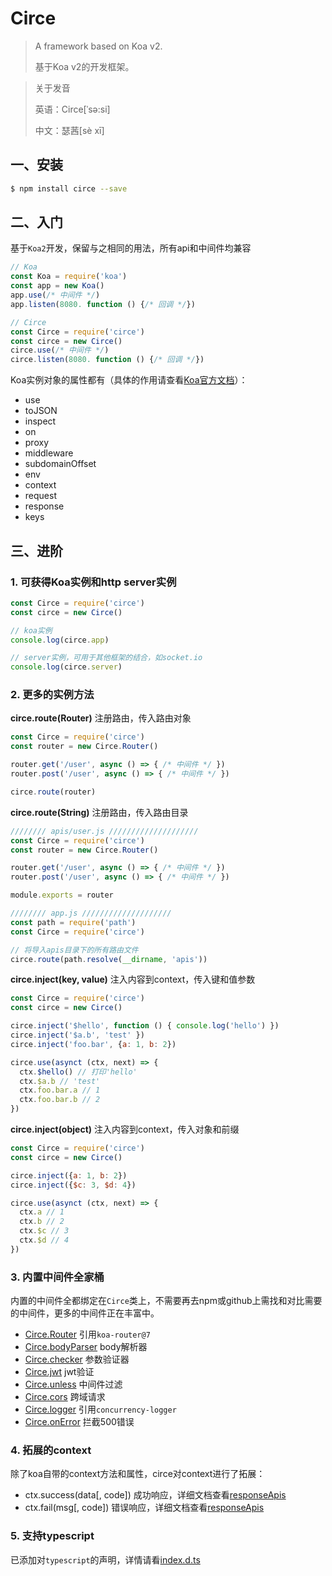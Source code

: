# Circe

> A framework based on Koa v2.
>
> 基于Koa v2的开发框架。

> 关于发音
>
> 英语：Circe[ˈsə:si]
>
> 中文：瑟茜[sè xī]

## 一、安装

```bash
$ npm install circe --save
```

## 二、入门

基于`Koa2`开发，保留与之相同的用法，所有api和中间件均兼容

```javascript
// Koa
const Koa = require('koa')
const app = new Koa()
app.use(/* 中间件 */)
app.listen(8080. function () {/* 回调 */})

// Circe
const Circe = require('circe')
const circe = new Circe()
circe.use(/* 中间件 */)
circe.listen(8080. function () {/* 回调 */})
```

Koa实例对象的属性都有（具体的作用请查看[Koa官方文档](http://koajs.com/)）：

- use
- toJSON
- inspect
- on
- proxy
- middleware
- subdomainOffset
- env
- context
- request
- response
- keys

## 三、进阶

### 1. 可获得Koa实例和http server实例

```javascript
const Circe = require('circe')
const circe = new Circe()

// koa实例
console.log(circe.app)

// server实例，可用于其他框架的结合，如socket.io
console.log(circe.server)
```

### 2. 更多的实例方法

**circe.route(Router)** 注册路由，传入路由对象

```javascript
const Circe = require('circe')
const router = new Circe.Router()

router.get('/user', async () => { /* 中间件 */ })
router.post('/user', async () => { /* 中间件 */ })

circe.route(router)
```

**circe.route(String)** 注册路由，传入路由目录

```javascript
//////// apis/user.js ////////////////////
const Circe = require('circe')
const router = new Circe.Router()

router.get('/user', async () => { /* 中间件 */ })
router.post('/user', async () => { /* 中间件 */ })

module.exports = router

//////// app.js ////////////////////
const path = require('path')
const Circe = require('circe')

// 将导入apis目录下的所有路由文件
circe.route(path.resolve(__dirname, 'apis'))
```

**circe.inject(key, value)** 注入内容到context，传入键和值参数

```javascript
const Circe = require('circe')
const circe = new Circe()

circe.inject('$hello', function () { console.log('hello') })
circe.inject('$a.b', 'test' })
circe.inject('foo.bar', {a: 1, b: 2})

circe.use(asynct (ctx, next) => {
  ctx.$hello() // 打印'hello'
  ctx.$a.b // 'test'
  ctx.foo.bar.a // 1
  ctx.foo.bar.b // 2
})
```

**circe.inject(object)** 注入内容到context，传入对象和前缀

```javascript
const Circe = require('circe')
const circe = new Circe()

circe.inject({a: 1, b: 2})
circe.inject({$c: 3, $d: 4})

circe.use(asynct (ctx, next) => {
  ctx.a // 1
  ctx.b // 2
  ctx.$c // 3
  ctx.$d // 4
})
```

### 3. 内置中间件全家桶

内置的中间件全都绑定在`Circe`类上，不需要再去npm或github上需找和对比需要的中间件，更多的中间件正在丰富中。

- [Circe.Router](https://github.com/alexmingoia/koa-router/tree/master) 引用`koa-router@7`
- [Circe.bodyParser](./src/middlewares/bodyParser/README.md) body解析器
- [Circe.checker](./src/middlewares/checker/README.md) 参数验证器
- [Circe.jwt](./src/middlewares/jwt/README.md) jwt验证
- [Circe.unless](./src/middlewares/unless/README.md) 中间件过滤
- [Circe.cors](./src/middlewares/cors/README.md) 跨域请求
- [Circe.logger](https://github.com/PabloSichert/concurrency-logger) 引用`concurrency-logger`
- [Circe.onError](./src/middlewares/onError/README.md) 拦截500错误

### 4. 拓展的context

除了koa自带的context方法和属性，circe对context进行了拓展：

- ctx.success(data[, code]) 成功响应，详细文档查看[responseApis](./src/libs/responseApis/README.md)
- ctx.fail(msg[, code]) 错误响应，详细文档查看[responseApis](./src/libs/responseApis/README.md)

### 5. 支持typescript

已添加对`typescript`的声明，详情请看[index.d.ts](./src/index.d.ts)

